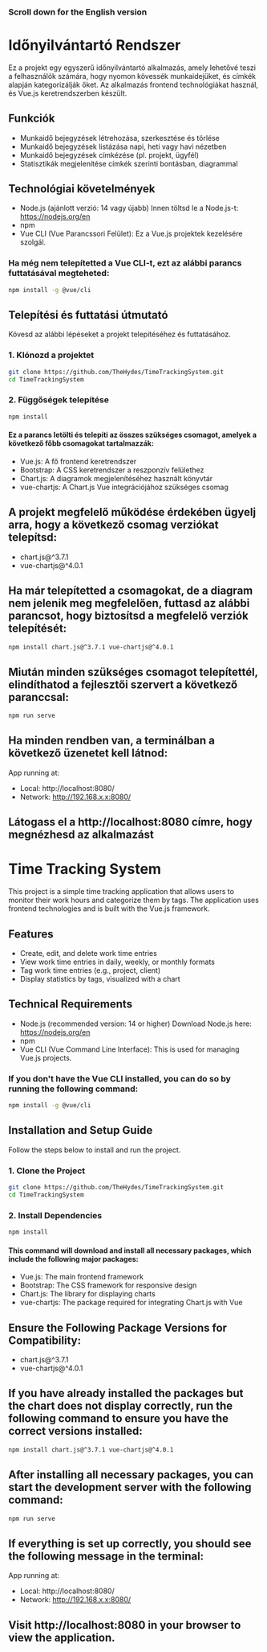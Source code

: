 ### Scroll down for the English version

# Időnyilvántartó Rendszer

Ez a projekt egy egyszerű időnyilvántartó alkalmazás, amely lehetővé teszi a felhasználók számára, hogy nyomon kövessék munkaidejüket, és címkék alapján kategorizálják őket. Az alkalmazás frontend technológiákat használ, és Vue.js keretrendszerben készült.

## Funkciók

- Munkaidő bejegyzések létrehozása, szerkesztése és törlése
- Munkaidő bejegyzések listázása napi, heti vagy havi nézetben
- Munkaidő bejegyzések címkézése (pl. projekt, ügyfél)
- Statisztikák megjelenítése címkék szerinti bontásban, diagrammal

## Technológiai követelmények

- Node.js (ajánlott verzió: 14 vagy újabb) Innen töltsd le a Node.js-t: https://nodejs.org/en
- npm
- Vue CLI (Vue Parancssori Felület): Ez a Vue.js projektek kezelésére szolgál.

### Ha még nem telepítetted a Vue CLI-t, ezt az alábbi parancs futtatásával megteheted:

```bash
npm install -g @vue/cli
```

## Telepítési és futtatási útmutató

Kövesd az alábbi lépéseket a projekt telepítéséhez és futtatásához.

### 1. Klónozd a projektet

```bash
git clone https://github.com/TheHydes/TimeTrackingSystem.git
cd TimeTrackingSystem
```

### 2. Függőségek telepítése

```bash
npm install
```

#### Ez a parancs letölti és telepíti az összes szükséges csomagot, amelyek a következő főbb csomagokat tartalmazzák:

- Vue.js: A fő frontend keretrendszer
- Bootstrap: A CSS keretrendszer a reszponzív felülethez
- Chart.js: A diagramok megjelenítéséhez használt könyvtár
- vue-chartjs: A Chart.js Vue integrációjához szükséges csomag

## A projekt megfelelő működése érdekében ügyelj arra, hogy a következő csomag verziókat telepítsd:

- chart.js@^3.7.1
- vue-chartjs@^4.0.1

## Ha már telepítetted a csomagokat, de a diagram nem jelenik meg megfelelően, futtasd az alábbi parancsot, hogy biztosítsd a megfelelő verziók telepítését:

```bash
npm install chart.js@^3.7.1 vue-chartjs@^4.0.1
```

## Miután minden szükséges csomagot telepítettél, elindíthatod a fejlesztői szervert a következő paranccsal:

```bash
npm run serve
```

## Ha minden rendben van, a terminálban a következő üzenetet kell látnod:
App running at:
- Local:   http://localhost:8080/
- Network: http://192.168.x.x:8080/

## Látogass el a http://localhost:8080 címre, hogy megnézhesd az alkalmazást


# Time Tracking System

This project is a simple time tracking application that allows users to monitor their work hours and categorize them by tags. The application uses frontend technologies and is built with the Vue.js framework.

## Features

- Create, edit, and delete work time entries
- View work time entries in daily, weekly, or monthly formats
- Tag work time entries (e.g., project, client)
- Display statistics by tags, visualized with a chart

## Technical Requirements

- Node.js (recommended version: 14 or higher) Download Node.js here: https://nodejs.org/en
- npm
- Vue CLI (Vue Command Line Interface): This is used for managing Vue.js projects.

### If you don't have the Vue CLI installed, you can do so by running the following command:

```bash
npm install -g @vue/cli
```

## Installation and Setup Guide

Follow the steps below to install and run the project.

### 1. Clone the Project

```bash
git clone https://github.com/TheHydes/TimeTrackingSystem.git
cd TimeTrackingSystem
```

### 2. Install Dependencies

```bash
npm install
```

#### This command will download and install all necessary packages, which include the following major packages:

- Vue.js: The main frontend framework
- Bootstrap: The CSS framework for responsive design
- Chart.js: The library for displaying charts
- vue-chartjs: The package required for integrating Chart.js with Vue

## Ensure the Following Package Versions for Compatibility:

- chart.js@^3.7.1
- vue-chartjs@^4.0.1

## If you have already installed the packages but the chart does not display correctly, run the following command to ensure you have the correct versions installed:

```bash
npm install chart.js@^3.7.1 vue-chartjs@^4.0.1
```

## After installing all necessary packages, you can start the development server with the following command:

```bash
npm run serve
```

## If everything is set up correctly, you should see the following message in the terminal:
App running at:
- Local:   http://localhost:8080/
- Network: http://192.168.x.x:8080/

## Visit http://localhost:8080 in your browser to view the application.
